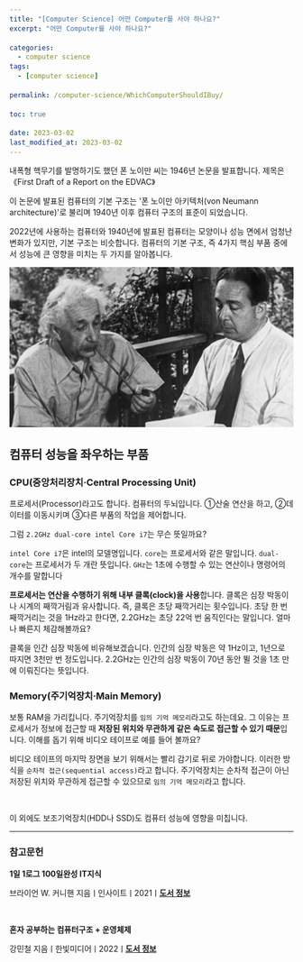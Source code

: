 ```yaml
---
title: "[Computer Science] 어떤 Computer를 사야 하나요?"
excerpt: "어떤 Computer를 사야 하나요?"

categories:
  - computer science
tags:
  - [computer science]

permalink: /computer-science/WhichComputerShouldIBuy/

toc: true

date: 2023-03-02
last_modified_at: 2023-03-02
---
```


내폭형 핵무기를 발명하기도 했던 폰 노이만 씨는 1946년 논문을 발표합니다. 제목은《First Draft of a Report on the EDVAC》

이 논문에 발표된 컴퓨터의 기본 구조는 '폰 노이만 아키텍처(von Neumann architecture)'로 불리며 1940년 이후 컴퓨터 구조의 표준이 되었습니다.

2022년에 사용하는 컴퓨터와 1940년에 발표된 컴퓨터는 모양이나 성능 면에서 엄청난 변화가 있지만, 기본 구조는 비슷합니다. 컴퓨터의 기본 구조, 즉 4가지 핵심 부품 중에서 성능에 큰 영향을 미치는 두 가지를 알아봅니다.

![WhichComputerShouldIBuy](/assets/images/posts_img/WhichComputerShouldIBuy.png)

## 컴퓨터 성능을 좌우하는 부품

### CPU(중앙처리장치·Central Processing Unit)

프로세서(Processor)라고도 합니다. 컴퓨터의 두뇌입니다. ①산술 연산을 하고, ②데이터를 이동시키며 ③다른 부품의 작업을 제어합니다.

그럼 `2.2GHz dual-core intel Core i7`는 무슨 뜻일까요?

`intel Core i7`은 intel의 모델명입니다. `core`는 프로세서와 같은 말입니다. `dual-core`는 프로세서가 두 개란 뜻입니다. `GHz`는 1초에 수행할 수 있는 연산이나 명령어의 개수를 말합니다

**프로세서는 연산을 수행하기 위해 내부 클록(clock)을 사용**합니다. 클록은 심장 박동이나 시계의 째깍거림과 유사합니다. 즉, 클록은 초당 째깍거리는 횟수입니다. 초당 한 번 째깍거리는 것을 1Hz라고 한다면, 2.2GHz는 초당 22억 번 움직인다는 말입니다. 얼마나 빠른지 체감해볼까요?

클록을 인간 심장 박동에 비유해보겠습니다. 인간의 심장 박동은 약 1Hz이고, 1년으로 따지면 3천만 번 정도입니다. 2.2GHz는 인간의 심장 박동이 70년 동안 뛸 것을 1초 만에 이뤄진다는 뜻입니다.

### Memory(주기억장치·Main Memory)

보통 RAM을 가리킵니다. 주기억장치를 `임의 기억 메모리`라고도 하는데요. 그 이유는 프로세서가 정보에 접근할 때 **저장된 위치와 무관하게 같은 속도로 접근할 수 있기 때문**입니다. 이해를 돕기 위해 비디오 테이프로 예를 들어 볼까요?

비디오 테이프의 마지막 장면을 보기 위해서는 빨리 감기로 뒤로 가야합니다. 이러한 방식을 `순차적 접근(sequential access)`라고 합니다. 주기억장치는 순차적 접근이 아닌 저장된 위치와 무관하게 접근할 수 있으므로 `임의 기억 메모리`라고 합니다.

<br>

이 외에도 보조기억장치(HDD나 SSD)도 컴퓨터 성능에 영향을 미칩니다.

---

### 참고문헌

**1일 1로그 100일완성 IT지식**

브라이언 W. 커니핸 지음ㅣ인사이트ㅣ2021ㅣ[**도서 정보**](https://product.kyobobook.co.kr/detail/S000001033125)

<br>

**혼자 공부하는 컴퓨터구조 + 운영체제**

강민철 지음ㅣ한빛미디어ㅣ2022ㅣ[**도서 정보**](https://product.kyobobook.co.kr/detail/S000061584886)
